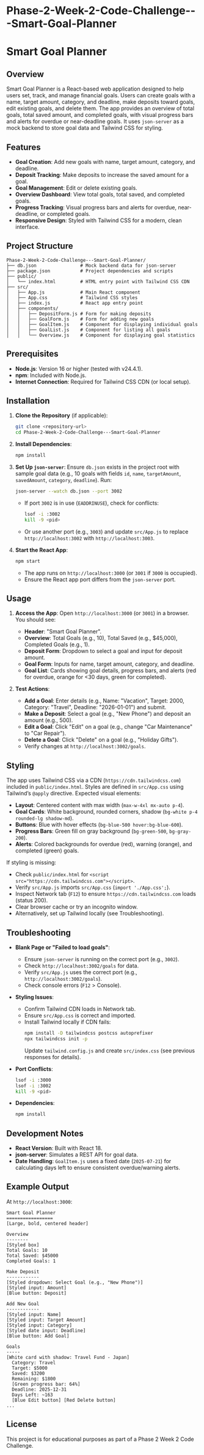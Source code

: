 # Phase-2-Week-2-Code-Challenge---Smart-Goal-Planner
# Smart Goal Planner

## Overview

Smart Goal Planner is a React-based web application designed to help users set, track, and manage financial goals. Users can create goals with a name, target amount, category, and deadline, make deposits toward goals, edit existing goals, and delete them. The app provides an overview of total goals, total saved amount, and completed goals, with visual progress bars and alerts for overdue or near-deadline goals. It uses `json-server` as a mock backend to store goal data and Tailwind CSS for styling.

## Features

- **Goal Creation**: Add new goals with name, target amount, category, and deadline.
- **Deposit Tracking**: Make deposits to increase the saved amount for a goal.
- **Goal Management**: Edit or delete existing goals.
- **Overview Dashboard**: View total goals, total saved, and completed goals.
- **Progress Tracking**: Visual progress bars and alerts for overdue, near-deadline, or completed goals.
- **Responsive Design**: Styled with Tailwind CSS for a modern, clean interface.

## Project Structure

```
Phase-2-Week-2-Code-Challenge---Smart-Goal-Planner/
├── db.json                # Mock backend data for json-server
├── package.json           # Project dependencies and scripts
├── public/
│   └── index.html         # HTML entry point with Tailwind CSS CDN
├── src/
│   ├── App.js             # Main React component
│   ├── App.css            # Tailwind CSS styles
│   ├── index.js           # React app entry point
│   ├── components/
│   │   ├── DepositForm.js # Form for making deposits
│   │   ├── GoalForm.js    # Form for adding new goals
│   │   ├── GoalItem.js    # Component for displaying individual goals
│   │   ├── GoalList.js    # Component for listing all goals
│   │   └── Overview.js    # Component for displaying goal statistics
```

## Prerequisites

- **Node.js**: Version 16 or higher (tested with v24.4.1).
- **npm**: Included with Node.js.
- **Internet Connection**: Required for Tailwind CSS CDN (or local setup).

## Installation

1. **Clone the Repository** (if applicable):
   ```bash
   git clone <repository-url>
   cd Phase-2-Week-2-Code-Challenge---Smart-Goal-Planner
   ```

2. **Install Dependencies**:
   ```bash
   npm install
   ```

3. **Set Up `json-server`**:
   Ensure `db.json` exists in the project root with sample goal data (e.g., 10 goals with fields `id`, `name`, `targetAmount`, `savedAmount`, `category`, `deadline`). Run:
   ```bash
   json-server --watch db.json --port 3002
   ```
   - If port `3002` is in use (`EADDRINUSE`), check for conflicts:
     ```bash
     lsof -i :3002
     kill -9 <pid>
     ```
   - Or use another port (e.g., `3003`) and update `src/App.js` to replace `http://localhost:3002` with `http://localhost:3003`.

4. **Start the React App**:
   ```bash
   npm start
   ```
   - The app runs on `http://localhost:3000` (or `3001` if `3000` is occupied).
   - Ensure the React app port differs from the `json-server` port.

## Usage

1. **Access the App**:
   Open `http://localhost:3000` (or `3001`) in a browser. You should see:
   - **Header**: "Smart Goal Planner".
   - **Overview**: Total Goals (e.g., 10), Total Saved (e.g., $45,000), Completed Goals (e.g., 1).
   - **Deposit Form**: Dropdown to select a goal and input for deposit amount.
   - **Goal Form**: Inputs for name, target amount, category, and deadline.
   - **Goal List**: Cards showing goal details, progress bars, and alerts (red for overdue, orange for <30 days, green for completed).

2. **Test Actions**:
   - **Add a Goal**: Enter details (e.g., Name: "Vacation", Target: 2000, Category: "Travel", Deadline: "2026-01-01") and submit.
   - **Make a Deposit**: Select a goal (e.g., "New Phone") and deposit an amount (e.g., 500).
   - **Edit a Goal**: Click "Edit" on a goal (e.g., change "Car Maintenance" to "Car Repair").
   - **Delete a Goal**: Click "Delete" on a goal (e.g., "Holiday Gifts").
   - Verify changes at `http://localhost:3002/goals`.

## Styling

The app uses Tailwind CSS via a CDN (`https://cdn.tailwindcss.com`) included in `public/index.html`. Styles are defined in `src/App.css` using Tailwind’s `@apply` directive. Expected visual elements:
- **Layout**: Centered content with max width (`max-w-4xl mx-auto p-4`).
- **Goal Cards**: White background, rounded corners, shadow (`bg-white p-4 rounded-lg shadow-md`).
- **Buttons**: Blue with hover effects (`bg-blue-500 hover:bg-blue-600`).
- **Progress Bars**: Green fill on gray background (`bg-green-500`, `bg-gray-200`).
- **Alerts**: Colored backgrounds for overdue (red), warning (orange), and completed (green) goals.

If styling is missing:
- Check `public/index.html` for `<script src="https://cdn.tailwindcss.com"></script>`.
- Verify `src/App.js` imports `src/App.css` (`import './App.css';`).
- Inspect Network tab (`F12`) to ensure `https://cdn.tailwindcss.com` loads (status 200).
- Clear browser cache or try an incognito window.
- Alternatively, set up Tailwind locally (see Troubleshooting).

## Troubleshooting

- **Blank Page or "Failed to load goals"**:
  - Ensure `json-server` is running on the correct port (e.g., `3002`).
  - Check `http://localhost:3002/goals` for data.
  - Verify `src/App.js` uses the correct port (e.g., `http://localhost:3002/goals`).
  - Check console errors (`F12` > Console).

- **Styling Issues**:
  - Confirm Tailwind CDN loads in Network tab.
  - Ensure `src/App.css` is correct and imported.
  - Install Tailwind locally if CDN fails:
    ```bash
    npm install -D tailwindcss postcss autoprefixer
    npx tailwindcss init -p
    ```
    Update `tailwind.config.js` and create `src/index.css` (see previous responses for details).

- **Port Conflicts**:
  ```bash
  lsof -i :3000
  lsof -i :3002
  kill -9 <pid>
  ```

- **Dependencies**:
  ```bash
  npm install
  ```

## Development Notes

- **React Version**: Built with React 18.
- **json-server**: Simulates a REST API for goal data.
- **Date Handling**: `GoalItem.js` uses a fixed date (`2025-07-21`) for calculating days left to ensure consistent overdue/warning alerts.

## Example Output

At `http://localhost:3000`:

```
Smart Goal Planner
=================
[Large, bold, centered header]

Overview
--------
[Styled box]
Total Goals: 10
Total Saved: $45000
Completed Goals: 1

Make Deposit
------------
[Styled dropdown: Select Goal (e.g., "New Phone")]
[Styled input: Amount]
[Blue button: Deposit]

Add New Goal
------------
[Styled input: Name]
[Styled input: Target Amount]
[Styled input: Category]
[Styled date input: Deadline]
[Blue button: Add Goal]

Goals
-----
[White card with shadow: Travel Fund - Japan]
  Category: Travel
  Target: $5000
  Saved: $3200
  Remaining: $1800
  [Green progress bar: 64%]
  Deadline: 2025-12-31
  Days Left: ~163
  [Blue Edit button] [Red Delete button]
...
```

## License

This project is for educational purposes as part of a Phase 2 Week 2 Code Challenge.
